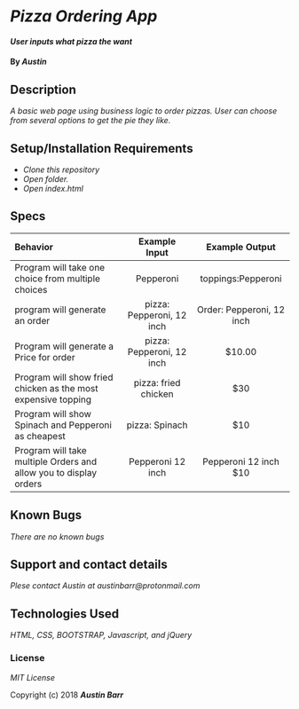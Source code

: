 # _Pizza Ordering App_

#### _User inputs what pizza the want_

#### By _**Austin**_

## Description

_A basic web page using business logic to order pizzas. User can choose from several options to get the pie they like._

## Setup/Installation Requirements

* _Clone this repository_
* _Open folder._
* _Open index.html_


## Specs


|Behavior|Example Input|Example Output|
|:--------|:-------------:|:--------------:|
|Program will take one choice from multiple choices|Pepperoni|toppings:Pepperoni|
|program will generate an order|pizza: Pepperoni, 12 inch| Order: Pepperoni, 12 inch|
|Program will generate a Price for order|pizza: Pepperoni, 12 inch|$10.00|
|Program will show fried chicken as the most expensive topping|pizza: fried chicken| $30|
|Program will show Spinach and Pepperoni as cheapest|pizza: Spinach|$10|
|Program will take multiple Orders and allow you to display orders|Pepperoni 12 inch| Pepperoni 12 inch $10|

## Known Bugs

_There are no known bugs_

## Support and contact details

_Plese contact Austin at austinbarr@protonmail.com_

## Technologies Used

_HTML, CSS, BOOTSTRAP, Javascript, and jQuery_

### License

*MIT License*

Copyright (c) 2018 **_Austin Barr_**
